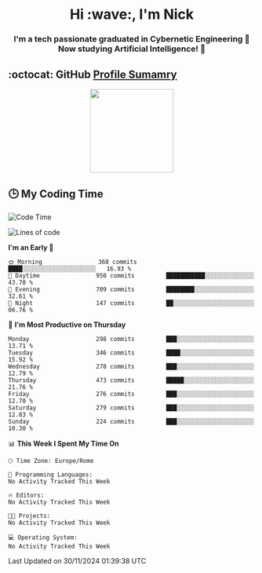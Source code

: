 <h1 align="center">Hi :wave:, I'm Nick</h1>

<h3 align="center">I'm a tech passionate graduated in Cybernetic Engineering 🤖<br>
Now studying Artificial Intelligence! 🧠</h3>


## :octocat: GitHub <a href="https://github.com/vn7n24fzkq/github-profile-summary-cards">Profile Sumamry</a>

<p align="center">
   <img style="height:170px;display:inline-block"  src="http://github-profile-summary-cards.vercel.app/api/cards/profile-details?username=CodeClimberNT&theme=github_dark" />
<!--    <img style="height:170px;display:inline-block"  src="http://github-profile-summary-cards.vercel.app/api/cards/repos-per-language?username=CodeClimberNT&theme=github_dark&exclude=" /> -->
</p>

 ## :clock3: My Coding Time 
 
<!--START_SECTION:waka-->
![Code Time](http://img.shields.io/badge/Code%20Time-373%20hrs%2039%20mins-blue)

![Lines of code](https://img.shields.io/badge/From%20Hello%20World%20I%27ve%20Written-3.6%20million%20lines%20of%20code-blue)

**I'm an Early 🐤** 

```text
🌞 Morning                368 commits         ████░░░░░░░░░░░░░░░░░░░░░   16.93 % 
🌆 Daytime                950 commits         ███████████░░░░░░░░░░░░░░   43.70 % 
🌃 Evening                709 commits         ████████░░░░░░░░░░░░░░░░░   32.61 % 
🌙 Night                  147 commits         ██░░░░░░░░░░░░░░░░░░░░░░░   06.76 % 
```
📅 **I'm Most Productive on Thursday** 

```text
Monday                   298 commits         ███░░░░░░░░░░░░░░░░░░░░░░   13.71 % 
Tuesday                  346 commits         ████░░░░░░░░░░░░░░░░░░░░░   15.92 % 
Wednesday                278 commits         ███░░░░░░░░░░░░░░░░░░░░░░   12.79 % 
Thursday                 473 commits         █████░░░░░░░░░░░░░░░░░░░░   21.76 % 
Friday                   276 commits         ███░░░░░░░░░░░░░░░░░░░░░░   12.70 % 
Saturday                 279 commits         ███░░░░░░░░░░░░░░░░░░░░░░   12.83 % 
Sunday                   224 commits         ███░░░░░░░░░░░░░░░░░░░░░░   10.30 % 
```


📊 **This Week I Spent My Time On** 

```text
🕑︎ Time Zone: Europe/Rome

💬 Programming Languages: 
No Activity Tracked This Week

🔥 Editors: 
No Activity Tracked This Week

🐱‍💻 Projects: 
No Activity Tracked This Week

💻 Operating System: 
No Activity Tracked This Week
```


 Last Updated on 30/11/2024 01:39:38 UTC
<!--END_SECTION:waka-->

